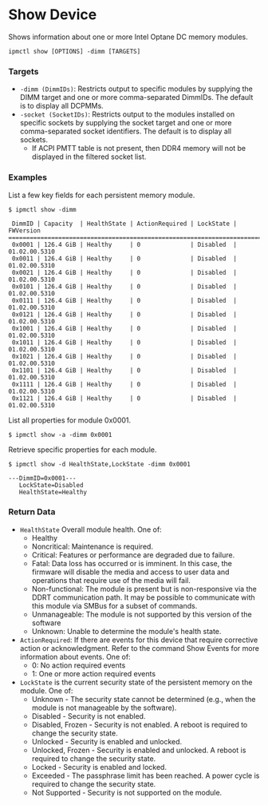 # Show Device

Shows information about one or more Intel Optane DC memory modules.

```text
ipmctl show [OPTIONS] -dimm [TARGETS]
```

### **Targets**

* `-dimm (DimmIDs)`: Restricts output to specific modules by supplying the DIMM target and one or more comma-separated DimmIDs. The default is to display all DCPMMs.
* `-socket (SocketIDs)`: Restricts output to the  modules installed on specific sockets by supplying the socket target and one or more comma-separated socket identifiers. The default is to display all sockets.
  * If ACPI PMTT table is not present, then DDR4 memory will not be displayed in the filtered socket list.

### **Examples** 

List a few key fields for each persistent memory module.

```text
$ ipmctl show -dimm

 DimmID | Capacity  | HealthState | ActionRequired | LockState | FWVersion
==============================================================================
 0x0001 | 126.4 GiB | Healthy     | 0              | Disabled  | 01.02.00.5310
 0x0011 | 126.4 GiB | Healthy     | 0              | Disabled  | 01.02.00.5310
 0x0021 | 126.4 GiB | Healthy     | 0              | Disabled  | 01.02.00.5310
 0x0101 | 126.4 GiB | Healthy     | 0              | Disabled  | 01.02.00.5310
 0x0111 | 126.4 GiB | Healthy     | 0              | Disabled  | 01.02.00.5310
 0x0121 | 126.4 GiB | Healthy     | 0              | Disabled  | 01.02.00.5310
 0x1001 | 126.4 GiB | Healthy     | 0              | Disabled  | 01.02.00.5310
 0x1011 | 126.4 GiB | Healthy     | 0              | Disabled  | 01.02.00.5310
 0x1021 | 126.4 GiB | Healthy     | 0              | Disabled  | 01.02.00.5310
 0x1101 | 126.4 GiB | Healthy     | 0              | Disabled  | 01.02.00.5310
 0x1111 | 126.4 GiB | Healthy     | 0              | Disabled  | 01.02.00.5310
 0x1121 | 126.4 GiB | Healthy     | 0              | Disabled  | 01.02.00.5310
```

List all properties for module 0x0001.

```text
$ ipmctl show -a -dimm 0x0001
```

Retrieve specific properties for each module.

```text
$ ipmctl show -d HealthState,LockState -dimm 0x0001

---DimmID=0x0001---
   LockState=Disabled
   HealthState=Healthy
```

### **Return Data**

* `HealthState` Overall module health. One of:
  * Healthy
  * Noncritical: Maintenance is required.
  * Critical: Features or performance are degraded due to failure.
  * Fatal: Data loss has occurred or is imminent. In this case, the firmware will disable the media and access to user data and operations that require use of the media will fail.
  * Non-functional: The module is present but is non-responsive via the DDRT communication path. It may be possible to communicate with this module via SMBus for a subset of commands.
  * Unmanageable: The module is not supported by this version of the software
  * Unknown: Unable to determine the module's health state.
* `ActionRequired`: If there are events for this device that require corrective action or acknowledgment. Refer to the command Show Events for more information about events. One of:
  * 0: No action required events
  * 1: One or more action required events
* `LockState` is the current security state of the persistent memory on the module. One of:
  * Unknown - The security state cannot be determined \(e.g., when the module is not manageable by the software\).
  * Disabled - Security is not enabled.
  * Disabled, Frozen - Security is not enabled. A reboot is required to change the security state.
  * Unlocked - Security is enabled and unlocked.
  * Unlocked, Frozen - Security is enabled and unlocked. A reboot is required to change the security state.
  * Locked - Security is enabled and locked.
  * Exceeded - The passphrase limit has been reached. A power cycle is required to change the security state.
  * Not Supported - Security is not supported on the module.

